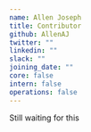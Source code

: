 ```yaml
---
name: Allen Joseph
title: Contributor
github: AllenAJ
twitter: ""
linkedin: ""
slack: ""
joining_date: ""
core: false
intern: false
operations: false
---
```


Still waiting for this

